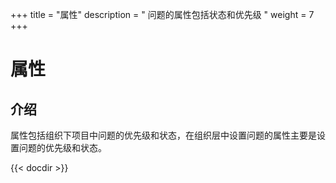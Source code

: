 +++
title = "属性"
description = " 问题的属性包括状态和优先级 "
weight = 7
+++

# 属性

<h2 id="1">介绍</h2>

属性包括组织下项目中问题的优先级和状态，在组织层中设置问题的属性主要是设置问题的优先级和状态。

{{< docdir >}}


